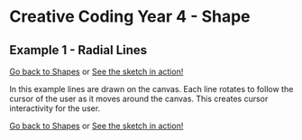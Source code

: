 # Creative Coding Year 4 - Shape
## Example 1 - Radial Lines

[Go back to Shapes](../) or [See the sketch in action!](sketch.html)

In this example lines are drawn on the canvas. Each line rotates to follow the cursor of the user as it moves around the canvas. This creates cursor interactivity for the user.

[Go back to Shapes](../) or [See the sketch in action!](sketch.html)

